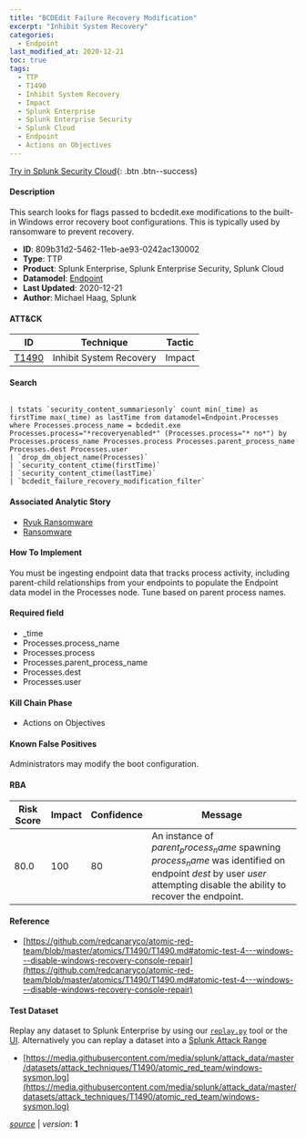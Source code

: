 ```yaml
---
title: "BCDEdit Failure Recovery Modification"
excerpt: "Inhibit System Recovery"
categories:
  - Endpoint
last_modified_at: 2020-12-21
toc: true
tags:
  - TTP
  - T1490
  - Inhibit System Recovery
  - Impact
  - Splunk Enterprise
  - Splunk Enterprise Security
  - Splunk Cloud
  - Endpoint
  - Actions on Objectives
---
```




[Try in Splunk Security Cloud](https://www.splunk.com/en_us/cyber-security.html){: .btn .btn--success}

#### Description

This search looks for flags passed to bcdedit.exe modifications to the built-in Windows error recovery boot configurations. This is typically used by ransomware to prevent recovery.

- **ID**: 809b31d2-5462-11eb-ae93-0242ac130002
- **Type**: TTP
- **Product**: Splunk Enterprise, Splunk Enterprise Security, Splunk Cloud
- **Datamodel**: [Endpoint](https://docs.splunk.com/Documentation/CIM/latest/User/Endpoint)
- **Last Updated**: 2020-12-21
- **Author**: Michael Haag, Splunk


#### ATT&CK

| ID          | Technique   | Tactic       |
| ----------- | ----------- |--------------|
| [T1490](https://attack.mitre.org/techniques/T1490/) | Inhibit System Recovery | Impact |


#### Search

```

| tstats `security_content_summariesonly` count min(_time) as firstTime max(_time) as lastTime from datamodel=Endpoint.Processes where Processes.process_name = bcdedit.exe Processes.process="*recoveryenabled*" (Processes.process="* no*") by Processes.process_name Processes.process Processes.parent_process_name Processes.dest Processes.user 
| `drop_dm_object_name(Processes)` 
| `security_content_ctime(firstTime)` 
| `security_content_ctime(lastTime)` 
| `bcdedit_failure_recovery_modification_filter`
```

#### Associated Analytic Story
* [Ryuk Ransomware](/stories/ryuk_ransomware)
* [Ransomware](/stories/ransomware)


#### How To Implement
You must be ingesting endpoint data that tracks process activity, including parent-child relationships from your endpoints to populate the Endpoint data model in the Processes node. Tune based on parent process names.

#### Required field
* _time
* Processes.process_name
* Processes.process
* Processes.parent_process_name
* Processes.dest
* Processes.user


#### Kill Chain Phase
* Actions on Objectives


#### Known False Positives
Administrators may modify the boot configuration.



#### RBA

| Risk Score  | Impact      | Confidence   | Message      |
| ----------- | ----------- |--------------|--------------|
| 80.0 | 100 | 80 | An instance of $parent_process_name$ spawning $process_name$ was identified on endpoint $dest$ by user $user$ attempting disable the ability to recover the endpoint. |



#### Reference

* [https://github.com/redcanaryco/atomic-red-team/blob/master/atomics/T1490/T1490.md#atomic-test-4---windows---disable-windows-recovery-console-repair](https://github.com/redcanaryco/atomic-red-team/blob/master/atomics/T1490/T1490.md#atomic-test-4---windows---disable-windows-recovery-console-repair)



#### Test Dataset
Replay any dataset to Splunk Enterprise by using our [`replay.py`](https://github.com/splunk/attack_data#using-replaypy) tool or the [UI](https://github.com/splunk/attack_data#using-ui).
Alternatively you can replay a dataset into a [Splunk Attack Range](https://github.com/splunk/attack_range#replay-dumps-into-attack-range-splunk-server)

* [https://media.githubusercontent.com/media/splunk/attack_data/master/datasets/attack_techniques/T1490/atomic_red_team/windows-sysmon.log](https://media.githubusercontent.com/media/splunk/attack_data/master/datasets/attack_techniques/T1490/atomic_red_team/windows-sysmon.log)



[*source*](https://github.com/splunk/security_content/tree/develop/detections/endpoint/bcdedit_failure_recovery_modification.yml) \| *version*: **1**